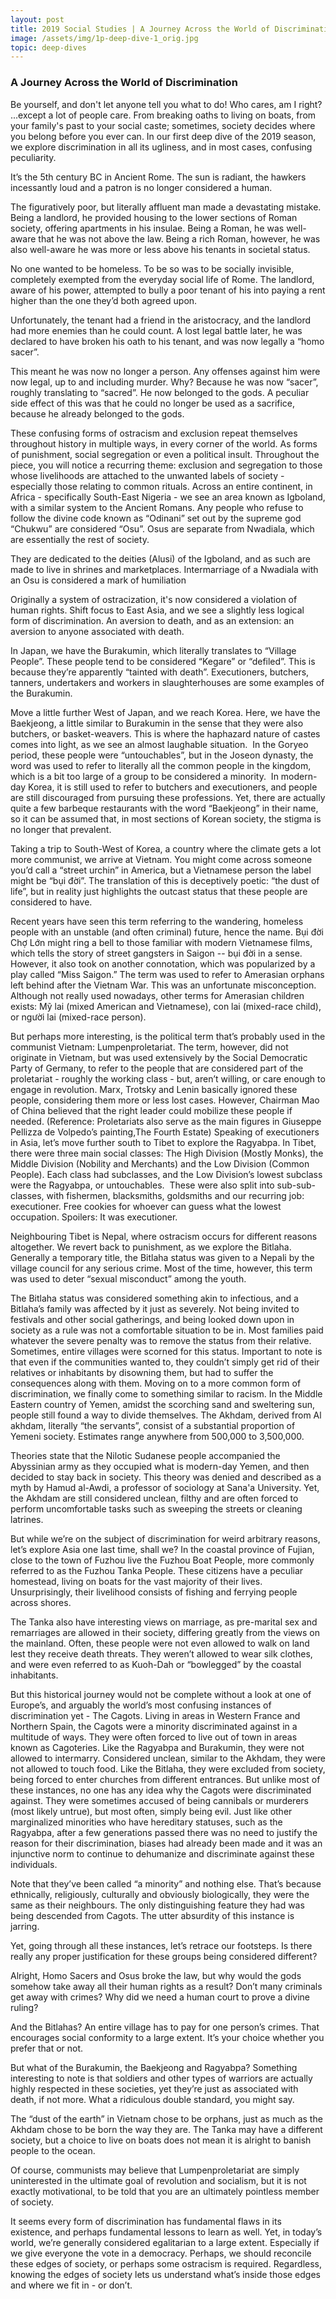```yaml
---
layout: post
title: 2019 Social Studies | A Journey Across the World of Discrimination
image: /assets/img/1p-deep-dive-1_orig.jpg
topic: deep-dives
---
```


### A Journey Across the World of Discrimination

Be yourself, and don't let anyone tell you what to do! Who cares, am I right? ...except a lot of people care. From breaking oaths to living on boats, from your family's past to your social caste; sometimes, society decides where you belong before you ever can. In our first deep dive of the 2019 season, we explore discrimination in all its ugliness, and in most cases, confusing peculiarity.

It’s the 5th century BC in Ancient Rome. The sun is radiant, the hawkers incessantly loud and a patron is no longer considered a human. 

The figuratively poor, but literally affluent man made a devastating mistake. Being a landlord, he provided housing to the lower sections of Roman society, offering apartments in his insulae. Being a Roman, he was well-aware that he was not above the law. Being a rich Roman, however, he was also well-aware he was more or less above his tenants in societal status. 

No one wanted to be homeless. To be so was to be socially invisible, completely exempted from the everyday social life of Rome. The landlord, aware of his power, attempted to bully a poor tenant of his into paying a rent higher than the one they’d both agreed upon. 

Unfortunately, the tenant had a friend in the aristocracy, and the landlord had more enemies than he could count. A lost legal battle later, he was declared to have broken his oath to his tenant, and was now legally a “homo sacer”.

This meant he was now no longer a person. Any offenses against him were now legal, up to and including murder. Why? Because he was now “sacer”, roughly translating to “sacred”. He now belonged to the gods. A peculiar side effect of this was that he could no longer be used as a sacrifice, because he already belonged to the gods.

These confusing forms of ostracism and exclusion repeat themselves throughout history in multiple ways, in every corner of the world. As forms of punishment, social segregation or even a political insult. Throughout the piece, you will notice a recurring theme: exclusion and segregation to those whose livelihoods are attached to the unwanted labels of society - especially those relating to common rituals.
Across an entire continent, in Africa - specifically South-East Nigeria - we see an area known as Igboland, with a similar system to the Ancient Romans. Any people who refuse to follow the divine code known as “Odinani” set out by the supreme god “Chukwu” are considered “Osu”. Osus are separate from Nwadiala, which are essentially the rest of society. 

They are dedicated to the deities (Alusi) of the Igboland, and as such are made to live in shrines and marketplaces. Intermarriage of a Nwadiala with an Osu is considered a mark of humiliation
 
Originally a system of ostracization, it's now considered a violation of human rights.
​Shift focus to East Asia, and we see a slightly less logical form of discrimination. An aversion to death, and as an extension: an aversion to anyone associated with death. 

In Japan, we have the Burakumin, which literally translates to “Village People”. These people tend to be considered “Kegare” or “defiled”. This is because they’re apparently “tainted with death”. Executioners, butchers, tanners, undertakers and workers in slaughterhouses are some examples of the Burakumin.
 
​Move a little further West of Japan, and we reach Korea. Here, we have the Baekjeong, a little similar to Burakumin in the sense that they were also butchers, or basket-weavers. This is where the haphazard nature of castes comes into light, as we see an almost laughable situation. ​
In the Goryeo period, these people were “untouchables”, but in the Joseon dynasty, the word was used to refer to literally all the common people in the kingdom, which is a bit too large of a group to be considered a minority. 
​
In modern-day Korea, it is still used to refer to butchers and executioners, and people are still discouraged from pursuing these professions. Yet, there are actually quite a few barbeque restaurants with the word “Baekjeong” in their name, so it can be assumed that, in most sections of Korean society, the stigma is no longer that prevalent.
 
Taking a trip to South-West of Korea, a country where the climate gets a lot more communist, we arrive at Vietnam. You might come across someone you’d call a “street urchin” in America, but a Vietnamese person the label might be “bụi đời”. The translation of this is deceptively poetic: “the dust of life”, but in reality just highlights the outcast status that these people are considered to have.
 
Recent years have seen this term referring to the wandering, homeless people with an unstable (and often criminal) future, hence the name. Bụi đời Chợ Lớn might ring a bell to those familiar with modern Vietnamese films, which tells the story of street gangsters in Saigon -- bụi đời in a sense. However, it also took on another connotation, which was popularized by a play called “Miss Saigon.” The term was used to refer to Amerasian orphans left behind after the Vietnam War. This was an unfortunate misconception. Although not really used nowadays, other terms for Amerasian children exists: Mỹ lai (mixed American and Vietnamese), con lai (mixed-race child), or người lai (mixed-race person).

But perhaps more interesting, is the political term that’s probably used in the communist Vietnam: Lumpenproletariat. The term, however, did not originate in Vietnam, but was used extensively by the Social Democratic Party of Germany, to refer to the people that are considered part of the proletariat - roughly the working class - but, aren’t willing, or care enough to engage in revolution. Marx, Trotsky and Lenin basically ignored these people, considering them more or less lost cases. However, Chairman Mao of China believed that the right leader could mobilize these people if needed. (Reference: Proletariats also serve as the main figures in Giuseppe Pellizza de Volpedo’s painting,The Fourth Estate)
​Speaking of executioners in Asia, let’s move further south to Tibet to explore the Ragyabpa. In Tibet, there were three main social classes: The High Division (Mostly Monks), the Middle Division (Nobility and Merchants) and the Low Division (Common People). Each class had subclasses, and the Low Division’s lowest subclass were the Ragyabpa, or untouchables.
​
These were also split into sub-sub-classes, with fishermen, blacksmiths, goldsmiths and our recurring job: executioner. Free cookies for whoever can guess what the lowest occupation. Spoilers: It was executioner. 
 
​Neighbouring Tibet is Nepal, where ostracism occurs for different reasons altogether. We revert back to punishment, as we explore the Bitlaha. Generally a temporary title, the Bitlaha status was given to a Nepali by the village council for any serious crime. Most of the time, however, this term was used to deter “sexual misconduct” among the youth.

The Bitlaha status was considered something akin to infectious, and a Bitlaha’s family was affected by it just as severely. Not being invited to festivals and other social gatherings, and being looked down upon in society as a rule was not a comfortable situation to be in. Most families paid whatever the severe penalty was to remove the status from their relative. Sometimes, entire villages were scorned for this status. Important to note is that even if the communities wanted to, they couldn’t simply get rid of their relatives or inhabitants by disowning them, but had to suffer the consequences along with them.
Moving on to a more common form of discrimination, we finally come to something similar to racism. In the Middle Eastern country of Yemen, amidst the scorching sand and sweltering sun, people still found a way to divide themselves. The Akhdam, derived from Al akhdam, literally “the servants”, consist of a substantial proportion of Yemeni society. Estimates range anywhere from 500,000 to 3,500,000. 
 
​Theories state that the Nilotic Sudanese people accompanied the Abyssinian army as they occupied what is modern-day Yemen, and then decided to stay back in society. This theory was denied and described as a myth by Hamud al-Awdi, a professor of sociology at Sana'a University. Yet, the Akhdam are still considered unclean, filthy and are often forced to perform uncomfortable tasks such as sweeping the streets or cleaning latrines.

But while we’re on the subject of discrimination for weird arbitrary reasons, let’s explore Asia one last time, shall we? In the coastal province of Fujian, close to the town of Fuzhou live the Fuzhou Boat People, more commonly referred to as the Fuzhou Tanka People. These citizens have a peculiar homestead, living on boats for the vast majority of their lives. Unsurprisingly, their livelihood consists of fishing and ferrying people across shores.

The Tanka also have interesting views on marriage, as pre-marital sex and remarriages are allowed in their society, differing greatly from the views on the mainland. Often, these people were not even allowed to walk on land lest they receive death threats. They weren’t allowed to wear silk clothes, and were even referred to as Kuoh-Dah or “bowlegged” by the coastal inhabitants. 

But this historical journey would not be complete without a look at one of Europe’s, and arguably the world’s most confusing instances of discrimination yet - The Cagots.
Living in areas in Western France and Northern Spain, the Cagots were a minority discriminated against in a multitude of ways. They were often forced to live out of town in areas known as Cagoteries. Like the Ragyabpa and Burakumin, they were not allowed to intermarry. Considered unclean, similar to the Akhdam, they were not allowed to touch food. Like the Bitlaha, they were excluded from society, being forced to enter churches from different entrances. But unlike most of these instances, no one has any idea why the Cagots were discriminated against. They were sometimes accused of being cannibals or murderers (most likely untrue), but most often, simply being evil. Just like other marginalized minorities who have hereditary statuses, such as the Ragyabpa, after a few generations passed there was no need to justify the reason for their discrimination, biases had already been made and it was an injunctive norm to continue to dehumanize and discriminate against these individuals. 
 
​Note that they’ve been called “a minority” and nothing else. That’s because ethnically, religiously, culturally and obviously biologically, they were the same as their neighbours. The only distinguishing feature they had was being descended from Cagots. The utter absurdity of this instance is jarring.

Yet, going through all these instances, let’s retrace our footsteps. Is there really any proper justification for these groups being considered different? 

Alright, Homo Sacers and Osus broke the law, but why would the gods somehow take away all their human rights as a result? Don’t many criminals get away with crimes? Why did we need a human court to prove a divine ruling?

And the Bitlahas? An entire village has to pay for one person’s crimes. That encourages social conformity to a large extent. It’s your choice whether you prefer that or not.

But what of the Burakumin, the Baekjeong and Ragyabpa? Something interesting to note is that soldiers and other types of warriors are actually highly respected in these societies, yet they’re just as associated with death, if not more. What a ridiculous double standard, you might say.

The “dust of the earth” in Vietnam chose to be orphans, just as much as the Akhdam chose to be born the way they are. The Tanka may have a different society, but a choice to live on boats does not mean it is alright to banish people to the ocean. 

Of course, communists may believe that Lumpenproletariat are simply uninterested in the ultimate goal of revolution and socialism, but it is not exactly motivational, to be told that you are an ultimately pointless member of society. 

It seems every form of discrimination has fundamental flaws in its existence, and perhaps fundamental lessons to learn as well. Yet, in today’s world, we’re generally considered egalitarian to a large extent. Especially if we give everyone the vote in a democracy. Perhaps, we should reconcile these edges of society, or perhaps some  ostracism is required. Regardless, knowing the edges of society lets us understand what’s inside those edges and where we fit in - or don’t.

<br>